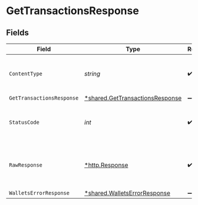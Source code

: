 # GetTransactionsResponse


## Fields

| Field                                                                                    | Type                                                                                     | Required                                                                                 | Description                                                                              |
| ---------------------------------------------------------------------------------------- | ---------------------------------------------------------------------------------------- | ---------------------------------------------------------------------------------------- | ---------------------------------------------------------------------------------------- |
| `ContentType`                                                                            | *string*                                                                                 | :heavy_check_mark:                                                                       | HTTP response content type for this operation                                            |
| `GetTransactionsResponse`                                                                | [*shared.GetTransactionsResponse](../../../pkg/models/shared/gettransactionsresponse.md) | :heavy_minus_sign:                                                                       | OK                                                                                       |
| `StatusCode`                                                                             | *int*                                                                                    | :heavy_check_mark:                                                                       | HTTP response status code for this operation                                             |
| `RawResponse`                                                                            | [*http.Response](https://pkg.go.dev/net/http#Response)                                   | :heavy_check_mark:                                                                       | Raw HTTP response; suitable for custom response parsing                                  |
| `WalletsErrorResponse`                                                                   | [*shared.WalletsErrorResponse](../../../pkg/models/shared/walletserrorresponse.md)       | :heavy_minus_sign:                                                                       | Error                                                                                    |